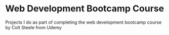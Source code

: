 # Web Development Bootcamp Course
Projects I do as part of completing the web development bootcamp course by Colt Steele from Udemy
